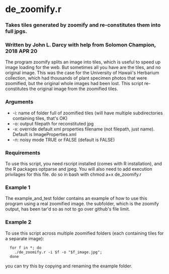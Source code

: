 # de_zoomify.r
### Takes tiles generated by zoomify and re-constitutes them into full jpgs. 
### Written by John L. Darcy with help from Solomon Champion, 2018 APR 20

The program zoomify splits an image into tiles, which is useful to speed up image loading for the web. But sometimes all you have are the tiles, and no original image. This was the case for the University of Hawaii's Herbarium collection, which had thousands of plant specimen photos that were zoomified, but the original whole images had been lost. This script re-constitutes the original image from the zoomified tiles. 

### Arguments
* -i: name of folder full of zoomified tiles (will have multiple subdirectories containing tiles, that's OK)
* -o: output filepath for reconstituted jpg
* -x: override default xml properties filename (not filepath, just name). Default is ImageProperties.xml
* -n: noisy mode TRUE or FALSE (default is FALSE)

### Requirements
To use this script, you need rscript installed (comes with R installation), and the R packages optparse and jpeg. You will also need to add execution privilages for this file. do so in bash with
		chmod a+x de_zoomify.r

### Example 1
The example_and_test folder contains an example of how to use this program using a real zoomified image. the subfolder, which is the zoomify output, has been tar'd so as not to go over github's file limit. 

### Example 2
To use this script across multiple zoomified folders (each containing tiles for a separate image):
```
  for f in *; do
    ./de_zoomify.r -i $f -o "$f_image.jpg";
  done
```
you can try this by copying and renaming the example folder.
